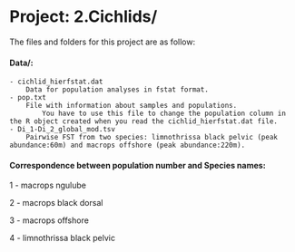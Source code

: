 
# Project: 2.Cichlids/

The files and folders for this project are as follow:

#### Data/:
	- cichlid_hierfstat.dat 
		Data for population analyses in fstat format.
	- pop.txt 
		File with information about samples and populations. 
    		You have to use this file to change the population column in the R object created when you read the cichlid_hierfstat.dat file.
	- Di_1-Di_2_global_mod.tsv 
		Pairwise FST from two species: limnothrissa black pelvic (peak abundance:60m) and macrops offshore (peak abundance:220m).


#### Correspondence between population number and Species names:
1 - macrops ngulube

2 - macrops black dorsal

3 - macrops offshore

4 - limnothrissa black pelvic

